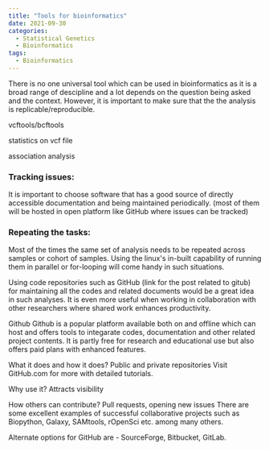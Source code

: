 ```yaml
---
title: "Tools for bioinformatics"
date: 2021-09-30
categories:
  - Statistical Genetics
  - Bioinformatics
tags:
  - Bioinformatics
---
```


There is no one universal tool which can be used in bioinformatics as it is a broad range of descipline and a lot depends on the question being asked and the context.
However, it is important to make sure that the the analysis is replicable/reproducible.

vcftools/bcftools

statistics on vcf file

association analysis


### Tracking issues:

It is important to choose software that has a good source of directly accessible documentation and being maintained periodically. (most of them will be hosted in open platform like GitHub where issues can
be tracked)


### Repeating the tasks:

Most of the times the same set of analysis needs to be repeated across samples or cohort of samples. Using the linux's in-built capability of running them in parallel or for-looping
will come handy in such situations. 



Using code repositories such as GitHub (link for the post related to gitub) for maintaining all the codes and related documents would be a great idea in such analyses. It is even more useful when working in 
collaboration with other researchers where shared work enhances productivity. 

Github 
Github is a popular platform available both on and offline which can host and offers tools to integarate codes, documentation and other related project contents. 
It is partly free for research and educational use but also offers paid plans with enhanced features.

What it does and how it does?
Public and private repositories
Visit GitHub.com for more with detailed tutorials.

Why use it?
Attracts visibility

How others can contribute?
Pull requests, opening new issues
There are some excellent examples of successful collaborative projects such as Biopython, Galaxy,  SAMtools, rOpenSci etc. among many others. 

Alternate options for GitHub are -  SourceForge, Bitbucket, GitLab.
